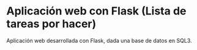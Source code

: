 # Aplicación web con Flask (Lista de tareas por hacer)
Aplicación web desarrollada con Flask, dada una base de datos en SQL3.
